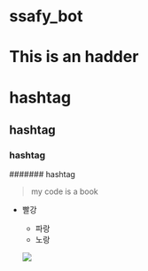 # ssafy_bot

This is an hadder
====================

# hashtag
## hashtag
### hashtag
####### hashtag


> my code is a book

* 빨강
  * 파랑
  * 노랑
  
  ![](C:\Users\student\PycharmProjects\ssafy_bot\img\cat.jpg)
